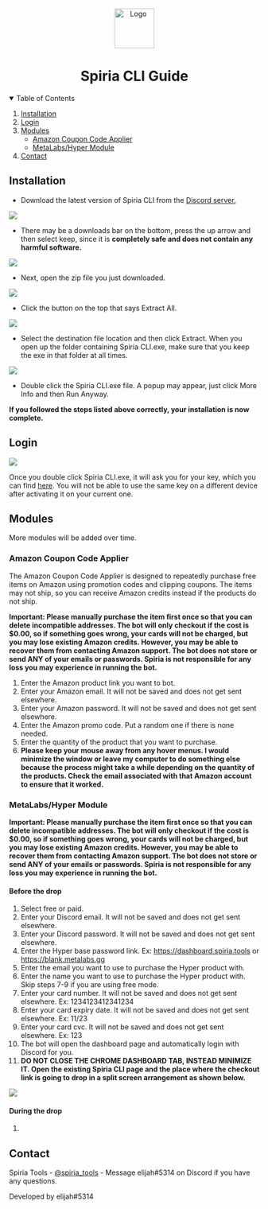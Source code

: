 <!-- PROJECT LOGO -->
<br />
<p align="center">
  <a href="https://github.com/elijahvrt/Spiria-CLI-Guide">
    <img align="middle" src="images/logo.png" alt="Logo" width="80" height="80">
  </a>

  <h1 align="middle">Spiria CLI Guide</h3>
  
<!--
  <p align="center">
    An awesome README template to jumpstart your projects!
    <br />
    <a href="https://github.com/othneildrew/Best-README-Template"><strong>Explore the docs »</strong></a>
    <br />
    <br />
    <a href="https://github.com/othneildrew/Best-README-Template">View Demo</a>
    ·
    <a href="https://github.com/othneildrew/Best-README-Template/issues">Report Bug</a>
    ·
    <a href="https://github.com/othneildrew/Best-README-Template/issues">Request Feature</a>
  </p>
</p>
-->


<!-- TABLE OF CONTENTS -->
<details open="open">
  <summary>Table of Contents</summary>
  <ol>
    <li>
      <a href="#installation">Installation</a>
    </li>
    <li><a href="#login">Login</a></li>
    <li>
      <a href="#modules">Modules</a>
      <ul>
        <li><a href="#amazon-coupon-code-applier">Amazon Coupon Code Applier</a></li>
        <li><a href="#metalabshyper-module">MetaLabs/Hyper Module</a></li>
      </ul>
    </li>
    <li><a href="#contact">Contact</a></li>
  </ol>
</details>



## Installation



* Download the latest version of Spiria CLI from the <a href="https://discord.com/channels/828500995435659265/834130201905987584">Discord server.</a> 

<img src="images/Screenshot 2021-08-03 220414.png">

* There may be a downloads bar on the bottom, press the up arrow and then select keep, since it is **completely safe and does not contain any harmful software.**

<img src="images/Screenshot 2021-08-05 140933.png">

* Next, open the zip file you just downloaded.

<img src="images/Screenshot 2021-08-05 140954.png">

* Click the button on the top that says Extract All.

<img src="images/Screenshot 2021-08-05 141013.png">

* Select the destination file location and then click Extract. When you open up the folder containing Spiria CLI.exe, make sure that you keep the exe in that folder at all times.

<img src="images/Screenshot 2021-08-03 224522.png">

* Double click the Spiria CLI.exe file. A popup may appear, just click More Info and then Run Anyway.

<strong>If you followed the steps listed above correctly, your installation is now complete.</strong>


<!-- USAGE EXAMPLES -->
## Login

<img src="images/Screenshot 2021-08-05 143703.png">

Once you double click Spiria CLI.exe, it will ask you for your key, which you can find <a href="https://dashboard.spiria.tools">here</a>.
You will not be able to use the same key on a different device after activating it on your current one.

<!-- GETTING STARTED -->
## Modules

More modules will be added over time.


### Amazon Coupon Code Applier

The Amazon Coupon Code Applier is designed to repeatedly purchase free items on Amazon using promotion codes and clipping coupons. The items may not ship, so you can receive Amazon credits instead if the products do not ship. 

<strong>Important: Please manually purchase the item first once so that you can delete incompatible addresses. The bot will only checkout if the cost is $0.00, so if something goes wrong, your cards will not be charged, but you may lose existing Amazon credits. However, you may be able to recover them from contacting Amazon support. The bot does not store or send ANY of your emails or passwords. Spiria is not responsible for any loss you may experience in running the bot. </strong>

1. Enter the Amazon product link you want to bot.
2. Enter your Amazon email. It will not be saved and does not get sent elsewhere.
3. Enter your Amazon password. It will not be saved and does not get sent elsewhere.
4. Enter the Amazon promo code. Put a random one if there is none needed.
5. Enter the quantity of the product that you want to purchase.
6. **Please keep your mouse away from any hover menus. I would minimize the window or leave my computer to do something else because the process might take a while depending on the quantity of the products. Check the email associated with that Amazon account to ensure that it worked.**


### MetaLabs/Hyper Module

<strong>Important: Please manually purchase the item first once so that you can delete incompatible addresses. The bot will only checkout if the cost is $0.00, so if something goes wrong, your cards will not be charged, but you may lose existing Amazon credits. However, you may be able to recover them from contacting Amazon support. The bot does not store or send ANY of your emails or passwords. Spiria is not responsible for any loss you may experience in running the bot. </strong>

#### Before the drop

1. Select free or paid.
2. Enter your Discord email. It will not be saved and does not get sent elsewhere.
3. Enter your Discord password. It will not be saved and does not get sent elsewhere.
4. Enter the Hyper base password link. Ex: https://dashboard.spiria.tools or https://blank.metalabs.gg
5. Enter the email you want to use to purchase the Hyper product with.
6. Enter the name you want to use to purchase the Hyper product with. Skip steps 7-9 if you are using free mode.
7. Enter your card number. It will not be saved and does not get sent elsewhere. Ex: 1234123412341234
8. Enter your card expiry date. It will not be saved and does not get sent elsewhere. Ex: 11/23
9. Enter your card cvc. It will not be saved and does not get sent elsewhere. Ex: 123
10. The bot will open the dashboard page and automatically login with Discord for you.
11. **DO NOT CLOSE THE CHROME DASHBOARD TAB, INSTEAD MINIMIZE IT. Open the existing Spiria CLI page and the place where the checkout link is going to drop in a split screen arrangement as shown below.**

<img src="images/download.png">

#### During the drop

1. 



<!-- CONTACT -->
## Contact

Spiria Tools - <a href="https://twitter.com/spiria_tools">@spiria_tools</a> - Message elijah#5314 on Discord if you have any questions.

Developed by elijah#5314

